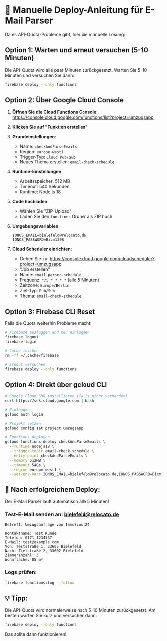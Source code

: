 # 🚀 Manuelle Deploy-Anleitung für E-Mail Parser

Da es API-Quota-Probleme gibt, hier die manuelle Lösung:

## Option 1: Warten und erneut versuchen (5-10 Minuten)

Die API-Quota wird alle paar Minuten zurückgesetzt. Warten Sie 5-10 Minuten und versuchen Sie dann:

```bash
firebase deploy --only functions
```

## Option 2: Über Google Cloud Console

1. **Öffnen Sie die Cloud Functions Console**:
   https://console.cloud.google.com/functions/list?project=umzugsapp

2. **Klicken Sie auf "Funktion erstellen"**

3. **Grundeinstellungen**:
   - Name: `checkAndParseEmails`
   - Region: `europe-west1`
   - Trigger-Typ: `Cloud Pub/Sub`
   - Neues Thema erstellen: `email-check-schedule`

4. **Runtime-Einstellungen**:
   - Arbeitsspeicher: 512 MB
   - Timeout: 540 Sekunden
   - Runtime: Node.js 18

5. **Code hochladen**:
   - Wählen Sie "ZIP-Upload"
   - Laden Sie den `functions` Ordner als ZIP hoch

6. **Umgebungsvariablen**:
   ```
   IONOS_EMAIL=bielefeld@relocato.de
   IONOS_PASSWORD=Bicm1308
   ```

7. **Cloud Scheduler einrichten**:
   - Gehen Sie zu: https://console.cloud.google.com/cloudscheduler?project=umzugsapp
   - "Job erstellen"
   - Name: `email-parser-schedule`
   - Frequenz: `*/5 * * * *` (alle 5 Minuten)
   - Zeitzone: `Europe/Berlin`
   - Ziel-Typ: `Pub/Sub`
   - Thema: `email-check-schedule`

## Option 3: Firebase CLI Reset

Falls die Quota weiterhin Probleme macht:

```bash
# Firebase ausloggen und neu einloggen
firebase logout
firebase login

# Cache löschen
rm -rf ~/.cache/firebase

# Erneut versuchen
firebase deploy --only functions
```

## Option 4: Direkt über gcloud CLI

```bash
# Google Cloud SDK installieren (falls nicht vorhanden)
curl https://sdk.cloud.google.com | bash

# Einloggen
gcloud auth login

# Projekt setzen
gcloud config set project umzugsapp

# Functions deployen
gcloud functions deploy checkAndParseEmails \
  --runtime nodejs18 \
  --trigger-topic email-check-schedule \
  --entry-point checkAndParseEmails \
  --memory 512MB \
  --timeout 540s \
  --region europe-west1 \
  --set-env-vars IONOS_EMAIL=bielefeld@relocato.de,IONOS_PASSWORD=Bicm1308
```

## 📧 Nach erfolgreichem Deploy:

Der E-Mail Parser läuft automatisch alle 5 Minuten!

### Test-E-Mail senden an: bielefeld@relocato.de

```
Betreff: Umzugsanfrage von ImmoScout24

Kontaktname: Test Kunde
Telefon: 0171 1234567
E-Mail: test@example.com
Von: Teststraße 1, 33605 Bielefeld
Nach: Zielstraße 2, 33602 Bielefeld
Zimmeranzahl: 3
Wohnfläche: 85 m²
```

### Logs prüfen:
```bash
firebase functions:log --follow
```

## 💡 Tipp:

Die API-Quota wird normalerweise nach 5-10 Minuten zurückgesetzt. Am besten warten Sie kurz und versuchen dann:

```bash
firebase deploy --only functions
```

Das sollte dann funktionieren!